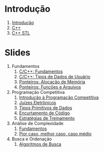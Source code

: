 Introdução
==========

1. [Introdução](introducao.md)
1. [C++](cpp.md)
1. [C++ STL](STL.md)

Slides
======

1. Fundamentos
    1. [C/C++: Fundamentos](slides/RC-1/RC-1.pdf)
    1. [C/C++: Tipos de Dados de Usuário](slides/RC-2/RC-2.pdf)
    1. [Ponteiros: Alocação de Memória](slides/PT-1/PT-1.pdf)
    1. [Ponteiros: Funções e Arquivos](slides/PT-2/PT-2.pdf)
1. Programação Competitiva
    1. [Introdução à Programação Competitiva](slides/PI-1/PI-1.pdf)
    1. [Juízes Eletrônicos](slides/PI-2/PI-2.pdf)
    1. [Tipos Primitivos de Dados](slides/PI-3/PI-3.pdf)
    1. [Encurtamento de Código](slides/PI-4/PI-4.pdf)
    1. [Estratégias de Treinamento](slides/PI-5/PI-5.pdf)
1. Análise de Complexidade
    1. [Fundamentos](slides/AC-1/AC-1.pdf)
    1. [Pior caso, melhor caso, caso médio](slides/AC-2/AC-2.pdf)
1. Busca e Ordenação
    1. [Algoritmos de Busca](slides/BO-1/BO-1.pdf)
